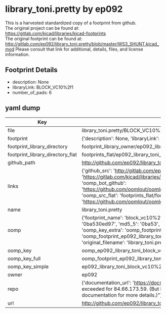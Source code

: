 # library_toni.pretty by ep092  
This is a harvested standardized copy of a footprint from github.  
The original project can be found at:  
https://gitlab.com/kicad/libraries/kicad-footprints  
The original footprint can be found at:
http://gitlab.com/ep092/library_toni.pretty/blob/master/WS3_SHUNT.kicad_mod
Please consult that link for additional, details, files, and license information.  
## Footprint Details
* description: None  
* libraryLink: BLOCK_VC10%2f1  
* number_of_pads: 6  
## yaml dump  
| Key | Value |  
| --- | --- |  
| file | library_toni.pretty/BLOCK_VC10%2f1.kicad_mod |  
| footprint | {'description': None, 'libraryLink': 'BLOCK_VC10%2f1', 'number_of_pads': 6} |  
| footprint_library_directory | footprint_library_owner/ep092_library_toni.pretty |  
| footprint_library_directory_flat | footprints_flat/ep092_library_toni_block_vc10%2f1/working |  
| github_path | http://github.com/ep092/library_toni.pretty/blob/master/BLOCK_VC10%2f1.kicad_mod |  
| links | {'github_src': 'http://gitlab.com/ep092/library_toni.pretty/blob/master/WS3_SHUNT.kicad_mod', 'github_src_repo': 'https://gitlab.com/kicad/libraries/kicad-footprints', 'oomp_bot': 'footprints/ep092_library_toni_block_vc10%2f1/working', 'oomp_bot_github': 'https://github.com/oomlout/oomlout_oomp_footprint_bot/tree/main/footprints/ep092_library_toni_block_vc10%2f1/working', 'oomp_src_flat': 'footprints_flat/footprints_flat/ep092_library_toni_block_vc10%2f1/working', 'oomp_src_flat_github': 'https://github.com/oomlout/oomlout_oomp_footprint_src/tree/main/footprints_flat/ep092_library_toni_block_vc10%2f1/working'} |  
| name | library_toni.pretty |  
| oomp | {'footprint_name': 'block_vc10%2f1', 'library_name': 'library_toni', 'md5': '0ba530ed97fff529cdf6eb28708ef620', 'md5_10': '0ba530ed97', 'md5_5': '0ba53', 'md5_6': '0ba530', 'oomp_key': 'oomp_ep092_library_toni_block_vc10%2f1', 'oomp_key_extra': 'oomp_footprint_ep092_library_toni_block_vc10%2f1', 'oomp_key_full': 'oomp_footprint_ep092_library_toni_block_vc10%2f1_0ba530', 'oomp_key_simple': 'ep092_library_toni_block_vc10%2f1', 'original_filename': 'library_toni.pretty/BLOCK_VC10%2f1.kicad_mod', 'owner_name': 'ep092'} |  
| oomp_key | oomp_ep092_library_toni_block_vc10%2f1 |  
| oomp_key_full | oomp_footprint_ep092_library_toni_block_vc10%2f1 |  
| oomp_key_simple | ep092_library_toni_block_vc10%2f1 |  
| owner | ep092 |  
| repo | {'documentation_url': 'https://docs.github.com/rest/overview/resources-in-the-rest-api#rate-limiting', 'message': "API rate limit exceeded for 84.66.173.59. (But here's the good news: Authenticated requests get a higher rate limit. Check out the documentation for more details.)"} |  
| url | http://github.com/ep092/library_toni.pretty |  

